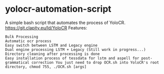# yolocr-automation-script

A simple bash script that automates the process of YoloCR. https://git.clapity.eu/Id/YoloCR Features:

    Bulk Processing
    Automatic ocr process
    Easy switch between LSTM and Legacy engine
    Dual engine processing LSTM + Legacy (Still work in progress...)
    Directory cleaning after processing is done
    Easy installation process of tessdata for lstm and aspell for post-grammatical correction You just need to drop OCR.sh into YoloCR's root directory, chmod 755, ./OCR.sh [args]

